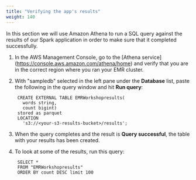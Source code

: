 ```yaml
---
title: "Verifying the app's results"
weight: 140
---
```


In this section we will use Amazon Athena to run a SQL query against the results of our Spark application in order to make sure that it completed successfully.

1. In the AWS Management Console, go to the [Athena service] (https://console.aws.amazon.com/athena/home) and verify that you are in the correct region where you ran your EMR cluster.
1. With "sampledb" selected in the left pane under the **Database** list, paste the following in the query window and hit **Run query**:

        CREATE EXTERNAL TABLE EMRWorkshopresults(
          words string, 
          count bigint)
        stored as parquet
        LOCATION
          's3://<your-s3-results-bucket>/results';

1. When the query completes and the result is **Query successful**, the table with your results has been created.
1. To look at some of the results, run this query: 

        SELECT *
        FROM "EMRWorkshopresults"
        ORDER BY count DESC limit 100
